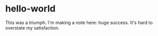 # hello-world

This was a triumph. I'm making a note here: huge success. It's hard to overstate my satisfaction.
